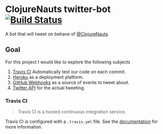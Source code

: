 ClojureNauts twitter-bot [![Build Status](https://travis-ci.org/ClojureNauts/clojurenauts-twitter-bot.svg?branch=master)](https://travis-ci.org/ClojureNauts/clojurenauts-twitter-bot)
========================

A bot that will tweet on behave of [@ClojureNauts][].

Goal
----

For this project I would like to explore the following subjects

1. [Travis CI][travisci] Automatically test our code on each commit.
2. [Heroku][heroku] as a deployment platform.
3. [GitHub Webhooks][webhooks] as a source of events to tweet about.
4. [Twitter API][twitter] for the actual tweeting.


### Travis CI

> Travis CI is a hosted continuous integration service.

Travis CI is configured with a `.travis.yml` file. See the [documentation][travis-docs] for more information.

[@ClojureNauts]: https://twitter.com/ClojureNauts
[travisci]: https://travis-ci.org/
[heroku]: https://www.heroku.com/
[webhooks]: https://developer.github.com/webhooks/
[twitter]: https://dev.twitter.com/rest/public
[travis-docs]: http://docs.travis-ci.com/
